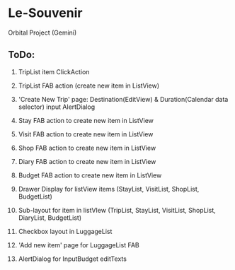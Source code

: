 # Le-Souvenir
Orbital Project (Gemini)


ToDo:
---------------------------------------------------

1. TripList item ClickAction
2. TripList FAB action (create new item in ListView)

3. 'Create New Trip' page: Destination(EditView) & Duration(Calendar data selector) input AlertDialog

4. Stay FAB action to create new item in ListView
5. Visit FAB action to create new item in ListView
6. Shop FAB action to create new item in ListView
7. Diary FAB action to create new item in ListView
8. Budget FAB action to create new item in ListView

9. Drawer Display for listView items (StayList, VisitList, ShopList, BudgetList)

10. Sub-layout for item in listVIew (TripList, StayList, VisitList, ShopList, DiaryList, BudgetList)

11. Checkbox layout in LuggageList
12. 'Add new item' page for LuggageList FAB

13. AlertDialog for InputBudget editTexts





























